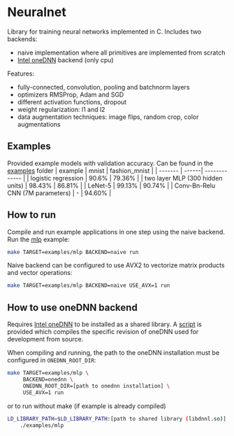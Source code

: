 # Neuralnet
Library for training neural networks implemented in C. Includes two backends:
* naive implementation where all primitives are implemented from scratch
* [Intel oneDNN](https://github.com/oneapi-src/oneDNN) backend (only cpu)

Features:
* fully-connected, convolution, pooling and batchnorm layers
* optimizers RMSProp, Adam and SGD
* different activation functions, dropout
* weight regularization: l1 and l2
* data augmentation techniques: image flips, random crop, color augmentations

## Examples
Provided example models with validation accuracy. Can be found in the [examples](examples) folder
| example | mnist | fashion_mnist |
| ------- | ------| ------------- |
| logistic regression | 90.6% | 79.36% |
| two layer MLP (300 hidden units) | 98.43% | 86.81% |
| LeNet-5 | 99.13% | 90.74% |
| Conv-Bn-Relu CNN (7M parameters) | - | 94.60% |

## How to run
Compile and run example applications in one step using the naive backend. Run the [mlp](examples/mlp.c) example:
```bash
make TARGET=examples/mlp BACKEND=naive run
```
Naive backend can be configured to use AVX2 to vectorize matrix products and vector operations:
```bash
make TARGET=examples/mlp BACKEND=naive USE_AVX=1 run
```

## How to use oneDNN backend
Requires [Intel oneDNN](https://github.com/oneapi-src/oneDNN) to be installed as a shared library. A [script](scripts/install-onednn.sh) is provided which compiles the specific revision of oneDNN used for development from source.

When compiling and running, the path to the oneDNN installation must be configured in ```ONEDNN_ROOT_DIR```:
```bash
make TARGET=examples/mlp \
     BACKEND=onednn \
     ONEDNN_ROOT_DIR=[path to onednn installation] \
     USE_AVX=1 run
```
or to run without make (if example is already compiled)
```bash
LD_LIBRARY_PATH=$LD_LIBRARY_PATH:[path to shared library (libdnnl.so)] \
    ./examples/mlp
```
